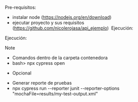 Pre-requisitos:

- instalar node (https://nodejs.org/en/download)
- ejecutar proyecto y sus requisitos (https://github.com/nicolerojasa/api_ejemplo)  Ejecución:

Ejecución:
> [!NOTE]
> - Comandos dentro de la carpeta contenedora
> - bash> npx cypress open   

- Opcional
+ Generar reporte de pruebas
+ npx cypress run --reporter junit --reporter-options "mochaFile=results/my-test-output.xml"
